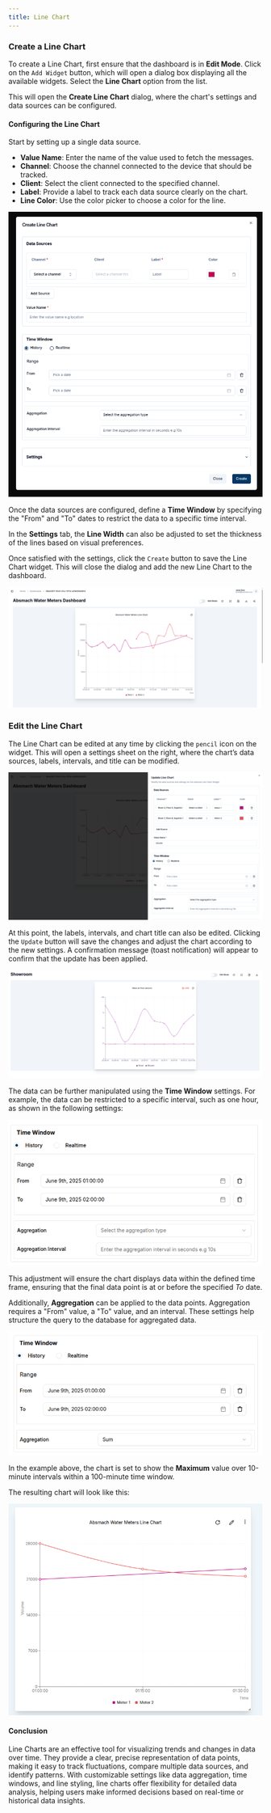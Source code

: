 ```yaml
---
title: Line Chart
---
```


### Create a Line Chart

To create a Line Chart, first ensure that the dashboard is in **Edit Mode**.
Click on the `Add Widget` button, which will open a dialog box displaying all the available widgets.
Select the **Line Chart** option from the list.

This will open the **Create Line Chart** dialog, where the chart's settings and data sources can be configured. 

#### Configuring the Line Chart
Start by setting up a single data source.

- **Value Name**: Enter the name of the value used to fetch the messages.
- **Channel**: Choose the channel connected to the device that should be tracked.
- **Client**: Select the client connected to the specified channel.
- **Label**: Provide a label to track each data source clearly on the chart.
- **Line Color**:  Use the color picker to choose a color for the line.

![Line Chart data Source](../img/dashboards/single-data-linechart.png)

Once the data sources are configured, define a **Time Window** by specifying the "From" and "To" dates to restrict the data to a specific time interval.

In the **Settings** tab, the **Line Width** can also be adjusted to set the thickness of the lines based on visual preferences.

Once satisfied with the settings, click the `Create` button to save the Line Chart widget. This will close the dialog and add the new Line Chart to the dashboard.

![LineChart Created](../img/dashboards/created-linechart.png)

### Edit the Line Chart

The Line Chart can be edited at any time by clicking the `pencil` icon on the widget. This will open a settings sheet on the right, where the chart’s data sources, labels, intervals, and title can be modified.

![Adjusting Line Chart dataSources](../img/dashboards/edit-linechart-sheet.png)

At this point, the labels, intervals, and chart title can also be edited.
Clicking the `Update` button will save the changes and adjust the chart according to the new settings. A confirmation message (toast notification) will appear to confirm that the update has been applied.

![Edited Line Chart](../img/dashboards/new-linechart.png)

The data can be further manipulated using the **Time Window** settings. For example, the data can be restricted to a specific interval, such as one hour, as shown in the following settings:

![Edit time window](../img/dashboards/to-from-linechart.png)

This adjustment will ensure the chart displays data within the defined time frame, ensuring that the final data point is at or before the specified _To_ date.

Additionally, **Aggregation** can be applied to the data points. Aggregation requires a "From" value, a "To" value, and an interval. These settings help structure the query to the database for aggregated data.

![Aggregation Line Chart](../img/dashboards/aggregation-linechart-settings.png)

In the example above, the chart is set to show the **Maximum** value over 10-minute intervals within a 100-minute time window.

The resulting chart will look like this:

![Maximum Aggregates Line Charts](../img/dashboards/max-linechart.png)


#### **Conclusion**

Line Charts are an effective tool for visualizing trends and changes in data over time. They provide a clear, precise representation of data points, making it easy to track fluctuations, compare multiple data sources, and identify patterns. With customizable settings like data aggregation, time windows, and line styling, line charts offer flexibility for detailed data analysis, helping users make informed decisions based on real-time or historical data insights.
